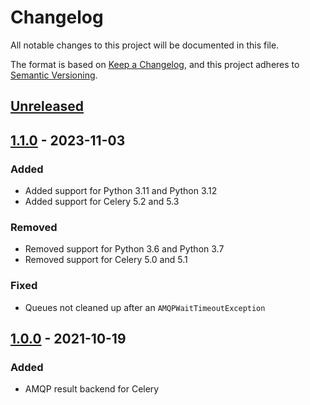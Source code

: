 # Changelog
All notable changes to this project will be documented in this file.

The format is based on [Keep a Changelog](https://keepachangelog.com/en/1.0.0/),
and this project adheres to [Semantic Versioning](https://semver.org/spec/v2.0.0.html).

## [Unreleased]

## [1.1.0] - 2023-11-03
### Added
- Added support for Python 3.11 and Python 3.12
- Added support for Celery 5.2 and 5.3

### Removed
- Removed support for Python 3.6 and Python 3.7
- Removed support for Celery 5.0 and 5.1

### Fixed
- Queues not cleaned up after an `AMQPWaitTimeoutException`

## [1.0.0] - 2021-10-19
### Added
- AMQP result backend for Celery

[Unreleased]: https://github.com/anexia/celery-amqp-backend/compare/1.1.0...HEAD
[1.1.0]: https://github.com/anexia/celery-amqp-backend/releases/tag/1.1.0
[1.0.0]: https://github.com/anexia/celery-amqp-backend/releases/tag/1.0.0
